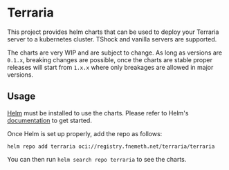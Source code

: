 # Terraria

This project provides helm charts that can be used to deploy your Terraria server to a kubernetes
cluster. TShock and vanilla servers are supported.

The charts are very WIP and are subject to change. As long as versions are `0.1.x`, breaking 
changes are possible, once the charts are stable proper releases will start from `1.x.x` where only
breakages are allowed in major versions.

## Usage

[Helm](https://helm.sh) must be installed to use the charts.
Please refer to Helm's [documentation](https://helm.sh/docs/) to get started.

Once Helm is set up properly, add the repo as follows:

```
helm repo add terraria oci://registry.fnemeth.net/terraria/terraria
```

You can then run `helm search repo terraria` to see the charts.
